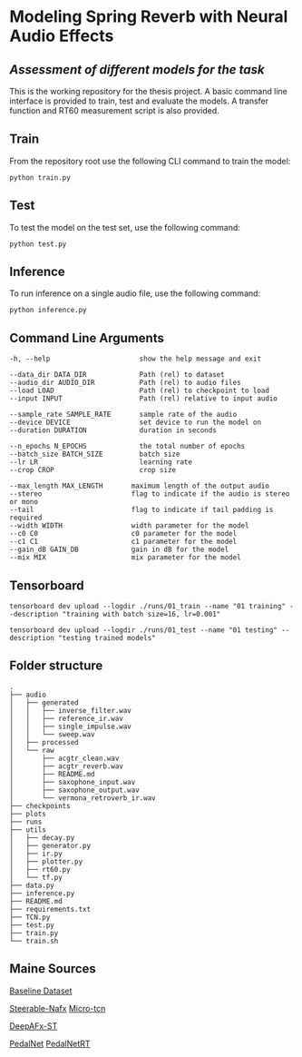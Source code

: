 # Modeling Spring Reverb with Neural Audio Effects

## *Assessment of different models for the task*

This is the working repository for the thesis project.
A basic command line interface is provided to train, test and evaluate the models.
A transfer function and RT60 measurement script is also provided.

## Train

From the repository root use the following CLI command to train the model:

```terminal
python train.py
```

## Test

To test the model on the test set, use the following command:

```terminal
python test.py
```

## Inference

To run inference on a single audio file, use the following command:

```terminal
python inference.py
```

## Command Line Arguments

```terminal
-h, --help                      show the help message and exit

--data_dir DATA_DIR             Path (rel) to dataset
--audio_dir AUDIO_DIR           Path (rel) to audio files
--load LOAD                     Path (rel) to checkpoint to load
--input INPUT                   Path (rel) relative to input audio

--sample_rate SAMPLE_RATE       sample rate of the audio
--device DEVICE                 set device to run the model on
--duration DURATION             duration in seconds

--n_epochs N_EPOCHS             the total number of epochs
--batch_size BATCH_SIZE         batch size
--lr LR                         learning rate
--crop CROP                     crop size

--max_length MAX_LENGTH       maximum length of the output audio
--stereo                      flag to indicate if the audio is stereo or mono
--tail                        flag to indicate if tail padding is required
--width WIDTH                 width parameter for the model
--c0 C0                       c0 parameter for the model
--c1 C1                       c1 parameter for the model
--gain_dB GAIN_DB             gain in dB for the model
--mix MIX                     mix parameter for the model
```

## Tensorboard

```terminal
tensorboard dev upload --logdir ./runs/01_train --name "01 training" --description "training with batch size=16, lr=0.001"
```

```terminal
tensorboard dev upload --logdir ./runs/01_test --name "01 testing" --description "testing trained models"
```

## Folder structure

```terminal
.
├── audio
│   ├── generated
│   │   ├── inverse_filter.wav
│   │   ├── reference_ir.wav
│   │   ├── single_impulse.wav
│   │   └── sweep.wav
│   ├── processed
│   └── raw
│       ├── acgtr_clean.wav
│       ├── acgtr_reverb.wav
│       ├── README.md
│       ├── saxophone_input.wav
│       ├── saxophone_output.wav
│       └── vermona_retroverb_ir.wav
├── checkpoints
├── plots
├── runs
├── utils
│   ├── decay.py
│   ├── generator.py
│   ├── ir.py
│   ├── plotter.py
│   ├── rt60.py
│   └── tf.py
├── data.py
├── inference.py
├── README.md
├── requirements.txt
├── TCN.py
├── test.py
├── train.py
└── train.sh
```

## Maine Sources

[Baseline Dataset](https://zenodo.org/record/3746119)

[Steerable-Nafx](https://github.com/csteinmetz1/steerable-nafx)
[Micro-tcn](https://github.com/csteinmetz1/micro-tcn.git)

[DeepAFx-ST](https://github.com/adobe-research/DeepAFx-ST#style-evaluation)

[PedalNet](https://github.com/teddykoker/pedalnet)
[PedalNetRT](https://github.com/GuitarML/PedalNetRT)
